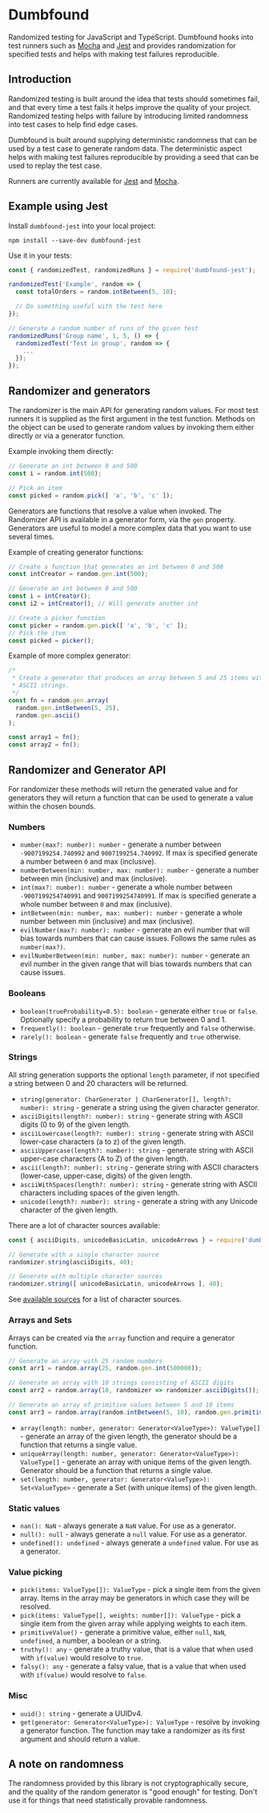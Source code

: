 # Dumbfound

Randomized testing for JavaScript and TypeScript. Dumbfound hooks into test
runners such as [Mocha](https://mochajs.org/) and [Jest](https://jestjs.io/)
and provides randomization for specified tests and helps with making test
failures reproducible.

## Introduction

Randomized testing is built around the idea that tests should sometimes fail,
and that every time a test fails it helps improve the quality of your project.
Randomized testing helps with failure by introducing limited randomness into
test cases to help find edge cases.

Dumbfound is built around supplying deterministic randomness that can be used
by a test case to generate random data. The deterministic aspect helps with
making test failures reproducible by providing a seed that can be used to
replay the test case.

Runners are currently available for [Jest][jest] and [Mocha][mocha].

## Example using Jest

Install `dumbfound-jest` into your local project:

```
npm install --save-dev dumbfound-jest
```

Use it in your tests:

```javascript
const { randomizedTest, randomizedRuns } = require('dumbfound-jest');

randomizedTest('Example', random => {
  const totalOrders = random.intBetween(5, 10);

  // Do something useful with the test here
});

// Generate a random number of runs of the given test
randomizedRuns('Group name', 1, 5, () => {
  randomizedTest('Test in group', random => {
    ...
  });
});
```

## Randomizer and generators

The randomizer is the main API for generating random values. For most test
runners it is supplied as the first argument in the test function. Methods on
the object can be used to generate random values by invoking them either
directly or via a generator function.

Example invoking them directly:

```javascript
// Generate an int between 0 and 500
const i = random.int(500);

// Pick an item
const picked = random.pick([ 'a', 'b', 'c' ]);
```

Generators are functions that resolve a value when invoked. The Randomizer API
is available in a generator form, via the `gen` property. Generators
are useful to model a more complex data that you want to use several times.

Example of creating generator functions:

```javascript
// Create a function that generates an int between 0 and 500
const intCreator = random.gen.int(500);

// Generate an int between 0 and 500
const i = intCreator();
const i2 = intCreator(); // Will generate another int

// Create a picker function
const picker = random.gen.pick([ 'a', 'b', 'c' ]);
// Pick the item
const picked = picker();
```

Example of more complex generator:

```javascript
/*
 * Create a generator that produces an array between 5 and 25 items with
 * ASCII strings.
 */
const fn = random.gen.array(
  random.gen.intBetween(5, 25),
  random.gen.ascii()
);

const array1 = fn();
const array2 = fn();
```

## Randomizer and Generator API

For randomizer these methods will return the generated value and for generators
they will return a function that can be used to generate a value within the
chosen bounds.

### Numbers

* `number(max?: number): number` - generate a number between `-9007199254.740992`
  and `9007199254.740992`. If max is specified generate a number between `0` and
  max (inclusive).
* `numberBetween(min: number, max: number): number` - generate a number between
  min (inclusive) and max (inclusive).
* `int(max?: number): number` - generate a whole number between `-9007199254740991`
  and `9007199254740991`. If max is specified generate a whole number between `0`
  and max (inclusive).
* `intBetween(min: number, max: number): number` - generate a whole number between 
  min (inclusive) and max (inclusive).
* `evilNumber(max?: number): number` - generate an evil number that will bias
  towards numbers that can cause issues. Follows the same rules as `number(max?)`.
* `evilNumberBetween(min: number, max: number): number` - generate an evil
  number in the given range that will bias towards numbers that can cause 
  issues.

### Booleans

* `boolean(trueProbability=0.5): boolean` - generate either `true` or `false`.
  Optionally specify a probability to return true between 0 and 1.
* `frequently(): boolean` - generate `true` frequently and `false` otherwise.
* `rarely(): boolean` - generate `false` frequently and `true` otherwise.

### Strings

All string generation supports the optional `length` parameter, if not specified
a string between 0 and 20 characters will be returned.

* `string(generator: CharGenerator | CharGenerator[], length?: number): string` - 
  generate a string using the given character generator.
* `asciiDigits(length?: number): string` - generate string with ASCII digits
  (0 to 9) of the given length.
* `asciiLowercase(length?: number): string` - generate string with ASCII
  lower-case characters (a to z) of the given length.
* `asciiUppercase(length?: number): string` - generate string with ASCII
  upper-case characters (A to Z) of the given length.
* `ascii(length?: number): string` - generate string with ASCII characters 
  (lower-case, upper-case, digits) of the given length.
* `asciiWithSpaces(length?: number): string` - generate string with ASCII
  characters including spaces of the given length.
* `unicode(length?: number): string` - generate a string with any Unicode
  character of the given length.

There are a lot of character sources available:

```javascript
const { asciiDigits, unicodeBasicLatin, unicodeArrows } = require('dumbfound-testRunnerHere');

// Generate with a single character source
randomizer.string(asciiDigits, 40);

// Generate with multiple character sources
randomizer.string([ unicodeBasicLatin, unicodeArrows ], 40);
```

See [available sources](https://github.com/aholstenson/dumbfound/tree/master/docs/character-generators.md)
for a list of character sources.

### Arrays and Sets

Arrays can be created via the `array` function and require a generator function.

```javascript
// Generate an array with 25 random numbers
const arr1 = random.array(25, random.gen.int(500000));

// Generate an array with 10 strings consisting of ASCII digits
const arr2 = random.array(10, randomizer => randomizer.asciiDigits());

// Generate an array of primitive values between 5 and 10 items
const arr3 = random.array(random.intBetween(5, 10), random.gen.primitiveValue());
```

* `array(length: number, generator: Generator<ValueType>): ValueType[]` - 
  generate an array of the given length, the generator should be a function that
  returns a single value.
* `uniqueArray(length: number, generator: Generator<ValueType>): ValueType[]` -
  generate an array with unique items of the given length. Generator should be
  a function that returns a single value.
* `set(length: number, generator: Generator<ValueType>): Set<ValueType>` - 
  generate a Set (with unique items) of the given length.

### Static values

* `nan(): NaN` - always generate a `NaN` value. For use as a generator.
* `null(): null` - always generate a `null` value. For use as a generator.
* `undefined(): undefined` - always generate a `undefined` value. For use as a generator.

### Value picking

* `pick(items: ValueType[]): ValueType` - pick a single item from the given
  array. Items in the array may be generators in which case they will be resolved.
* `pick(items: ValueType[], weights: number[]): ValueType` - pick a single item
  from the given array while applying weights to each item.
* `primitiveValue()` - generate a primitive value, either `null`, `NaN`,
  `undefined`, a number, a boolean or a string. 
* `truthy(): any` - generate a truthy value, that is a value that when used with 
  `if(value)` would resolve to `true`.
* `falsy(): any` - generate a falsy value, that is a value that when used with
  `if(value)` would resolve to `false`.

### Misc

* `uuid(): string` - generate a UUIDv4.
* `get(generator: Generator<ValueType>): ValueType` - resolve by invoking a
  generator function. The function may take a randomizer as its first argument
  and should return a value.

## A note on randomness

The randomness provided by this library is not cryptographically secure, and
the quality of the random generator is "good enough" for testing. Don't use it
for things that need statistically provable randomness.

[jest]: https://github.com/aholstenson/dumbfound/tree/master/packages/jest
[mocha]:https://github.com/aholstenson/dumbfound/tree/master/packages/mocha
